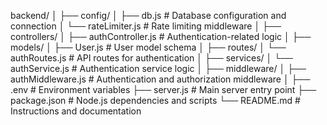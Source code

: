 backend/
│
├── config/
│   ├── db.js               # Database configuration and connection
│   └── rateLimiter.js      # Rate limiting middleware
│
├── controllers/
│   ├── authController.js   # Authentication-related logic
│
├── models/
│   ├── User.js             # User model schema
│
├── routes/
│   └── authRoutes.js       # API routes for authentication
│
├── services/
│   └── authService.js      # Authentication service logic
│
├── middleware/
│   ├── authMiddleware.js   # Authentication and authorization middleware
│
├── .env                    # Environment variables
├── server.js               # Main server entry point
├── package.json            # Node.js dependencies and scripts
└── README.md               # Instructions and documentation
